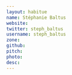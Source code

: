 ```yaml
---
layout: habitue
name: Stéphanie Baltus
website:
twitter: steph_baltus
username: steph_baltus
zone:
github:
pitch:
photo:
desc:
---
```

